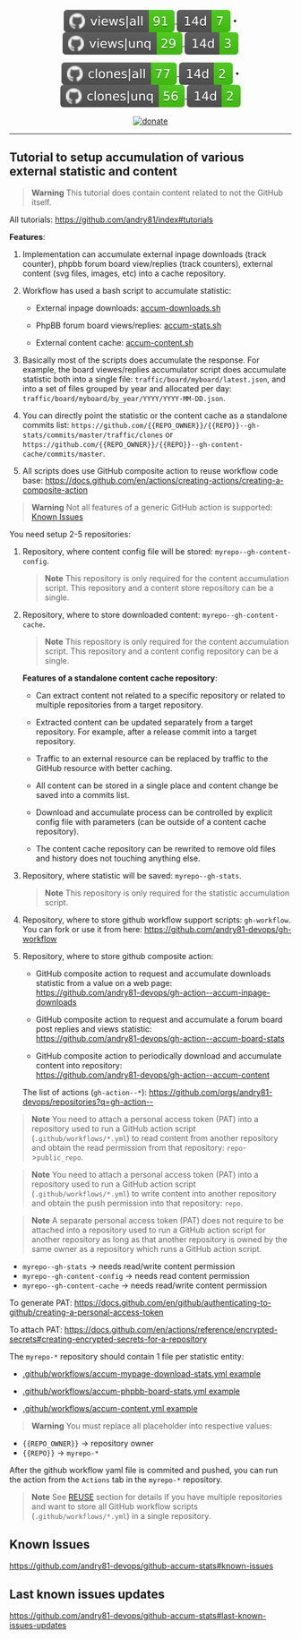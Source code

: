 <p align="center">
  <a href="https://github.com/andry81-stats/accum-content--gh-stats/commits/master/traffic/views">
    <img src="https://github.com/andry81-cache/andry81-devops--gh-content-cache/raw/master/repo/andry81-devops/accum-content/badges/traffic/views/all.svg" valign="middle" alt="GitHub views|any|total" />
    <img src="https://github.com/andry81-cache/andry81-devops--gh-content-cache/raw/master/repo/andry81-devops/accum-content/badges/traffic/views/all-14d.svg" valign="middle" alt="GitHub views|any|14d" /></a>
• <a href="https://github.com/andry81-stats/accum-content--gh-stats/commits/master/traffic/views">
    <img src="https://github.com/andry81-cache/andry81-devops--gh-content-cache/raw/master/repo/andry81-devops/accum-content/badges/traffic/views/unq.svg" valign="middle" alt="GitHub views|unique per day|total" />
    <img src="https://github.com/andry81-cache/andry81-devops--gh-content-cache/raw/master/repo/andry81-devops/accum-content/badges/traffic/views/unq-14d.svg" valign="middle" alt="GitHub views|unique per day|14d" /></a>
</p>

<p align="center">
  <a href="https://github.com/andry81-stats/accum-content--gh-stats/commits/master/traffic/clones">
    <img src="https://github.com/andry81-cache/andry81-devops--gh-content-cache/raw/master/repo/andry81-devops/accum-content/badges/traffic/clones/all.svg" valign="middle" alt="GitHub clones|any|total" />
    <img src="https://github.com/andry81-cache/andry81-devops--gh-content-cache/raw/master/repo/andry81-devops/accum-content/badges/traffic/clones/all-14d.svg" valign="middle" alt="GitHub clones|any|14d" /></a>
• <a href="https://github.com/andry81-stats/accum-content--gh-stats/commits/master/traffic/clones">
    <img src="https://github.com/andry81-cache/andry81-devops--gh-content-cache/raw/master/repo/andry81-devops/accum-content/badges/traffic/clones/unq.svg" valign="middle" alt="GitHub clones|unique per day|total" />
    <img src="https://github.com/andry81-cache/andry81-devops--gh-content-cache/raw/master/repo/andry81-devops/accum-content/badges/traffic/clones/unq-14d.svg" valign="middle" alt="GitHub clones|unique per day|14d" /></a>
</p>

<p align="center">
  <a href="https://github.com/andry81/donate"><img src="https://github.com/andry81-cache/andry81--gh-content-cache/raw/master/common/badges/donate/donate.svg" valign="middle" alt="donate" /></a>
</p>

---

## Tutorial to setup accumulation of various external statistic and content

> **Warning** This tutorial does contain content related to not the GitHub itself.
>

All tutorials: https://github.com/andry81/index#tutorials

**Features**:

1. Implementation can accumulate external inpage downloads (track counter), phpbb forum board view/replies (track counters), external content (svg files, images, etc) into a cache repository.

2. Workflow has used a bash script to accumulate statistic:

   * External inpage downloads: [accum-downloads.sh](https://github.com/andry81-devops/gh-workflow/blob/master/bash/inpage/accum-downloads.sh)

   * PhpBB forum board views/replies: [accum-stats.sh](https://github.com/andry81-devops/gh-workflow/blob/master/bash/board/accum-stats.sh)

   * External content cache: [accum-content.sh](https://github.com/andry81-devops/gh-workflow/blob/master/bash/cache/accum-content.sh)

3. Basically most of the scripts does accumulate the response. For example, the board viewes/replies accumulator script does accumulate statistic both into a single file: `traffic/board/myboard/latest.json`,
   and into a set of files grouped by year and allocated per day: `traffic/board/myboard/by_year/YYYY/YYYY-MM-DD.json`.

4. You can directly point the statistic or the content cache as a standalone commits list: `https://github.com/{{REPO_OWNER}}/{{REPO}}--gh-stats/commits/master/traffic/clones` or `https://github.com/{{REPO_OWNER}}/{{REPO}}--gh-content-cache/commits/master`.

5. All scripts does use GitHub composite action to reuse workflow code base: https://docs.github.com/en/actions/creating-actions/creating-a-composite-action

> **Warning** Not all features of a generic GitHub action is supported: [Known Issues](#known-issues)

You need setup 2-5 repositories:

1. Repository, where content config file will be stored: `myrepo--gh-content-config`.<br />
   > **Note** This repository is only required for the content accumulation script. This repository and a content store repository can be a single.

2. Repository, where to store downloaded content: `myrepo--gh-content-cache`.<br />
   > **Note** This repository is only required for the content accumulation script. This repository and a content config repository can be a single.

   **Features of a standalone content cache repository**:

   * Can extract content not related to a specific repository or related to multiple repositories from a target repository.

   * Extracted content can be updated separately from a target repository. For example, after a release commit into a target repository.

   * Traffic to an external resource can be replaced by traffic to the GitHub resource with better caching.

   * All content can be stored in a single place and content change be saved into a commits list.

   * Download and accumulate process can be controlled by explicit config file with parameters (can be outside of a content cache repository).

   * The content cache repository can be rewrited to remove old files and history does not touching anything else.

3. Repository, where statistic will be saved: `myrepo--gh-stats`.<br />
   > **Note** This repository is only required for the statistic accumulation script.

4. Repository, where to store github workflow support scripts: `gh-workflow`.<br />
   You can fork or use it from here: https://github.com/andry81-devops/gh-workflow

5. Repository, where to store github composite action:

   * GitHub composite action to request and accumulate downloads statistic from a value on a web page:<br />
     https://github.com/andry81-devops/gh-action--accum-inpage-downloads

   * GitHub composite action to request and accumulate a forum board post replies and views statistic:<br />
     https://github.com/andry81-devops/gh-action--accum-board-stats

   * GitHub composite action to periodically download and accumulate content into repository:<br />
     https://github.com/andry81-devops/gh-action--accum-content

   The list of actions (`gh-action--*`):
   https://github.com/orgs/andry81-devops/repositories?q=gh-action--

> **Note** You need to attach a personal access token (PAT) into a repository used to run a GitHub action script (`.github/workflows/*.yml`) to read content from another repository and obtain the read permission from that repository: `repo`->`public_repo`.

> **Note** You need to attach a personal access token (PAT) into a repository used to run a GitHub action script (`.github/workflows/*.yml`) to write content into another repository and obtain the push permission into that repository: `repo`.

> **Note** A separate personal access token (PAT) does not require to be attached into a repository used to run a GitHub action script for another repository as long as that another repository is owned by the same owner as a repository which runs a GitHub action script.

* `myrepo--gh-stats` -> needs read/write content permission
* `myrepo--gh-content-config` -> needs read content permission
* `myrepo--gh-content-cache` -> needs read/write content permission

To generate PAT: https://docs.github.com/en/github/authenticating-to-github/creating-a-personal-access-token

To attach PAT: https://docs.github.com/en/actions/reference/encrypted-secrets#creating-encrypted-secrets-for-a-repository

The `myrepo-*` repository should contain 1 file per statistic entity:

* [.github/workflows/accum-mypage-download-stats.yml example](https://github.com/andry81-devops/gh-action--accum-inpage-downloads#accum-mypage-download-stats-yml)

* [.github/workflows/accum-phpbb-board-stats.yml example](https://github.com/andry81-devops/gh-action--accum-board-stats#accum-phpbb-board-stats-yml)

* [.github/workflows/accum-content.yml example](https://github.com/andry81-devops/gh-action--accum-content#accum-content-yml)

> **Warning** You must replace all placeholder into respective values:

* `{{REPO_OWNER}}` -> repository owner
* `{{REPO}}` -> `myrepo-*`

After the github workflow yaml file is commited and pushed, you can run the action from the `Actions` tab in the `myrepo-*` repository.

> **Note** See <a href="https://github.com/andry81-devops/github-accum-stats#reuse">REUSE</a> section for details if you have multiple repositories and want to store all GitHub workflow scripts (`.github/workflows/*.yml`) in a single repository.

## Known Issues

https://github.com/andry81-devops/github-accum-stats#known-issues

## Last known issues updates

https://github.com/andry81-devops/github-accum-stats#last-known-issues-updates
